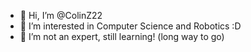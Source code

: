 - 👋 Hi, I’m @ColinZ22
- 👀 I’m interested in Computer Science and Robotics :D
- 🌱 I’m not an expert, still learning! (long way to go)


<!---
ColinZ22/ColinZ22 is a ✨ special ✨ repository because its `README.md` (this file) appears on your GitHub profile.
You can click the Preview link to take a look at your changes.
--->
